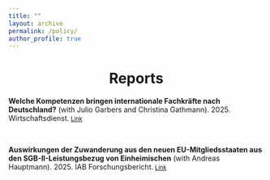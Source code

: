 ```yaml
---
title: ""
layout: archive
permalink: /policy/
author_profile: true
---
```


# <center> Reports </center>

**Welche Kompetenzen bringen internationale Fachkräfte nach Deutschland?** 
(with Julio Garbers and Christina Gathmann). 2025. Wirtschaftsdienst.<small>  [Link](https://doku.iab.de/forschungsbericht/2025/fb1825.pdf) </small>

<br/>

**Auswirkungen der Zuwanderung aus den neuen EU-Mitgliedsstaaten aus den SGB-II-Leistungsbezug von Einheimischen** 
(with Andreas Hauptmann). 2025. IAB Forschungsbericht.<small>  [Link](https://doku.iab.de/forschungsbericht/2025/fb1825.pdf) </small>
<br/>

